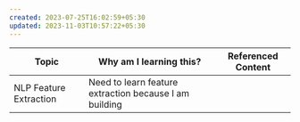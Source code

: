 ```yaml
---
created: 2023-07-25T16:02:59+05:30
updated: 2023-11-03T10:57:22+05:30
---
```

| Topic                  | Why am I learning this? | Referenced Content |
| ---------------------- | ----------------------- | ------------------ |
| NLP Feature Extraction | Need to learn feature extraction because I am building                        |                    |
